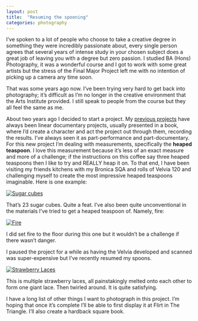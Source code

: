 ```yaml
---
layout: post
title:  "Resuming the spooning"
categories: photography
---
```

I’ve spoken to a lot of people who choose to take a creative degree in something they were incredibly passionate about, every single person agrees that several years of intense study in your chosen subject does a great job of leaving you with a degree but zero passion. I studied BA (Hons) Photography, it was a wonderful course and I got to work with some great artists but the stress of the Final Major Project left me with no intention of picking up a camera any time soon.

That was some years ago now. I’ve been trying very hard to get back into photography; it’s difficult as I’m no longer in the creative environment that the Arts Institute provided. I still speak to people from the course but they all feel the same as me.

About two years ago I decided to start a project. My [previous projects](http://www.steveguntrip.co.uk/photography/) have always been linear documentary projects, usually presented in a book, where I’d create a character and act the project out through them, recording the results. I’ve always seen it as part-performance and part-documentary. For this new project I’m dealing with measurements, specifically the **heaped teaspoon**. I love this measurement because it’s less of an exact measure and more of a challenge; if the instructions on this coffee say three heaped teaspoons then I like to try and REALLY heap it on. To that end, I have been visiting my friends kitchens with my Bronica SQA and rolls of Velvia 120 and challenging myself to create the most impressive heaped teaspoons imaginable. Here is one example:

[![Sugar cubes](http://www.steveguntrip.co.uk/wp-content/uploads/2015/05/cubes.jpg)](http://www.steveguntrip.co.uk/wp-content/uploads/2015/05/cubes.jpg)

That’s 23 sugar cubes. Quite a feat. I’ve also been quite unconventional in the materials I’ve tried to get a heaped teaspoon of. Namely, fire:
<!--break-->
[![Fire](http://www.steveguntrip.co.uk/wp-content/uploads/2015/05/fire.jpg)](http://www.steveguntrip.co.uk/wp-content/uploads/2015/05/fire.jpg)

I did set fire to the floor during this one but it wouldn’t be a challenge if there wasn’t danger.

I paused the project for a while as having the Velvia developed and scanned was super-expensive but I’ve recently resumed my spoons.

[![Strawberry Laces](http://www.steveguntrip.co.uk/wp-content/uploads/2015/05/starwberrylace.jpg)](http://www.steveguntrip.co.uk/wp-content/uploads/2015/05/starwberrylace.jpg)

This is multiple strawberry laces, all painstakingly melted onto each other to form one giant lace. Then twirled around. It is quite satisfying.

I have a long list of other things I want to photograph in this project. I’m hoping that once it’s complete I’ll be able to first display it at Flirt in The Triangle. I’ll also create a hardback square book.
